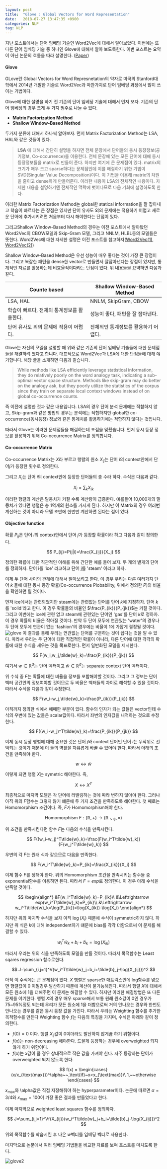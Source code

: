 ```yaml
---
layout: post
title:  "Glove : Global Vectors for Word Representation"
date:   2018-07-27 13:47:35 +0900
categories: NLP
tag: NLP
---
```


지난 포스트에서는 단어 임베딩 기술인 Word2Vec에 대해서 알아보았다. 이번에는 또 다른 단어 임베딩 기술 중 하나인 Glove에 대해서 알아 보도록한다. 이번 포스트는 요약이 아닌 논문의 흐름을 따라 설명한다. ([Paper](https://nlp.stanford.edu/pubs/glove.pdf))


#### Glove

GLove란 Global Vectors for Word Represnetation의 약자로 미국의 Stanford대학에서 2014년 개발한 기술로 Word2Vec과 마찬가지로 단어 임베딩 과정에서 많이 쓰이는 기법이다.

Glove에 대한 설명을 하기 전 기존의 단어 임베딩 기술에 대해서 먼저 보자. 기존의 단어 임베딩의 경우 크게 두 가지 범주로 나눌 수 있다.

* **Matrix Factorization Method**
* **Shallow Window-Based Method**


두가지 분류에 대해서 하나씩 알아보자. 먼저 Matrix Factorization Method는 LSA, HAL와 같은 것들이 있다.

>**LSA** 에 대해서 간단히 설명을 하자면 전체 문장에서 단어들의 동시 등장정보(공기정보, Co-occurrence)를 이용한다. 전체 문장에 있는 모든 단어에 대해 동시등장정보들을 matrix로 만들어 준다. 하지만 여기에 큰 문제점이 있다. matrix의 크기가 매우 크고 sparse하다는 문제점인데 이를 해결하기 위한 기법이 SVD(Singular Value Decomposition)이다. 이 기법을 이용해 matrix의 차원을 줄이고 dense하게 만들어준다. 이러한 내용이 LSA의 전체적인 내용이다. 자세한 내용을 설명하기엔 전체적인 맥락에 벗어나므로 다음 기회에 설명하도록 한다.

이러한 Matrix Factorization Method는 global한 statical information을 잘 잡아내고 학습이 빠르다는 큰 장점은 있지만 단어 유사도 외의 문제에는 적용하기 어렵고 새로운 단어에 추가시키려면 처음부터 다시 해야한다는 단점이 있다.

그리고Shallow Window-Based Method의 경우는 이전 포스트에서 알아봤던 Word2Vec의 CBOW모델과 Skip-Gram 모델, 그리고 NNLM, HLBL등의 모델들은 뜻한다. Word2Vec에 대한 자세한 설명은 이전 포스트를 참고하자([Word2Vec(1)](https://reniew.github.io/21/), [Word2Vec(2)](https://reniew.github.io/22/))

Shallow Window-Based Method은 우선 성능이 매우 좋다는 것이 가장 큰 장점이다. 그리고 복잡한 패턴을 dense한 vector로 만들면서 잘잡아낸다는 장점이 있지만, 통계적인 자료를 활용하는데 비효율적이다라는 단점이 있다. 위 내용들을 요약하면 다음과 같다.

Counte based | Shallow Window-Based Method
-------------|-------------
LSA, HAL|NNLM, SkipGram, CBOW
학습이 빠르다, 전체의 통계정보를 활용한다. | 성능이 좋다, 패턴을 잘 잡아낸다.
단어 유사도 외의 문제에 적용이 어렵다. | 전체적인 통계정보를 활용하기 어렵다.

Glove는 자신의 모델을 설명할 때 위와 같은 기존의 단어 임베딩 기술들에 대한 문제점들을 해결하려 했다고 합니다. 대표적으로 Word2Vec과 LSA에 대한 단점들에 대해 얘기합니다. 해당 글을 소개하면 다음과 같습니다.

> While methods like LSA efficiently leverage statistical information, they do relatively poorly on the word analogy task, indicating a sub-optimal vector space structure. Methods like skip-gram may do better on the analogy ask, but they poorly utilize the statistics of the corpus since they train on separate local context windows instead of on global co-occurrence counts.

즉 이전에 설명한 것과 같은 내용입니다. LSA의 경우 단어 분석 문제에는 적합하지 않고, Skip-gram과 같은 방법의 경우는 분석에는 적합하지만 global한 co-occurrence(동시등장) 정보와 같은 통계치를 활용하기에는 적합하지 않다는 것입니다.

따라서 Glove는 이러한 문제점들을 해결하는데 초점을 맞췄습니다. 먼저 동시 등장 정보를 활용하기 위해 Co-occurrence Matrix를 정의합니다.

#### Co-occurrence Matrix

Co-occurrence Matrix는 $X$라 부르고 행렬의 원소 $X_{ij}$는 단어 $i$의 context안에서 단어$j$가 등장한 횟수로 정의한다.

그리고 $X_i$는 단어 $i$의 context안에 등장한 단어들의 총 수라 하자. 수식은 다음과 같다.

$$
X_i=\sum_k X_{ik}
$$

이러한 행렬의 계산은 말뭉치가 커질 수록 계산량이 급증한다. 예를들어 10,000개의 말뭉치가 있다면 행렬은 총 1억개의 원소를 가지게 된다. 하지만 이 Matrix의 경우 여러번 계산하는 것이 아니라 모델 초반에 한번만 계산하면 된다는 점이 있다.

#### Objective function

확률 $P_{ij}$은 단어 $i$의 context안에서 단어 $j$가 등장할 확률이라 하고 다음과 같이 정의한다.

$$
P_{ij}=P(j|i)=\frac{X_{ij}}{X_j}
$$

정의한 확률에 대한 직관적인 이해를 위해 간단한 예를 들어 보자. 두 개의 별개의 단어를 정의하자. 단어 i를 'ice' 라고하고 단어 j를 'steam' 이라고 하자.

이제 두 단어 사이의 관계에 대해서 알아보려고 한다. 이 경우 우리는 다른 여러가지 단어 $k$ 들에 대한 동시 등장 확률(Co-occurrence Plobability, 위에서 정의한 $P$)의 비율을 확인하면 될 것이다.

먼저 ice에서는 관련되었지만 steam에는 관련없는 단어를 단어 $k$에 지정하자. 단어 $k$를 'solid'라고 한다. 이 경우 확률들의 비율인 $\frac{P_{ik}}{P_{jk}}$는 커질 것이다. 그리고 이번에는 ice에 관련 없고 steam에 관련있는 단어인 'gas'를 단어 $k$로 정하자. 이 경우 확률의 비율은 작아질 것이다. 만약 두 단어 모두에 연관있는 'water'의 경우나 두 단어 모두에 연관이 없는 'fashion'의 경우에는 비율이 1에 가깝게 결정될 것이다.
![glove](https://i.imgur.com/LKjp70Z.jpg)
이 결과를 통해 우리는 연관없는 단어를 구분하는 것이 쉽다는 것을 알 수 있다.
따라서 우리는 두 단어에 대한 직접적인 확률이 아니라, 다른 단어에 대한 각각의 확률에 대한 수식을 새우는 것을 목표로한다. 먼저 일반화된 모델을 제시한다.

$$
F(w_i,w_j,\tilde{w}_k)=\frac{P_{ik}}{P_{jk}}
$$

여기서 $w\in\mathbb{R}^d$는 단어 벡터이고 $\tilde{w}\in\mathbb{R}^d$는 separate context 단어 벡터이다.

위 수식 중 $F$는 확률에 대한 비율을 정보를 포함해야할 것이다. 그리고 그 정보는 단어 벡터 공간안의 정보여야할 것이므로 두 비율은 벡터들의 차이로 해석할 수 있을 것이다. 따라서 수식을 다음과 같이 수정한다.

$$
F(w_i-w_j,\tilde{w}_k)=\frac{P_{ik}}{P_{jk}}
$$

아직까지 정의한 식에서 애매한 부분이 있다. 함수의 인자가 되는 값들은 vector인데 수식의 우변에 있는 값들은 scalar값이다. 따라서 좌변의 인자값을 내적하는 것으로 수정한다.

$$
F((w_i-w_j)^T\tilde{w}_k)=\frac{P_{ik}}{P_{jk}}
$$

이제 동시 등장 행렬에 대해 중요한 것은 단어 $j$와 context 단어인 단어 $i$는 무작위로 선택되는 것이기 때문에 이 둘의 역활을 자유롭게 바꿀 수 있어야 한다. 따라서 아래의 조건을 만족해야 한다.

$$
w\leftrightarrow\tilde{w}
$$

이렇게 되면 행렬 $X$는 symetric 해야한다. 즉,

$$
X\leftrightarrow X^T
$$

최종적으로 마지막 모델은 각 단어에 라벨링하는 것에 따라 변하지 않아야 한다. 그러나 아직 위의 $F$함수는 그렇지 않기 떄문에 두 가지 조건을 만족하도록 해야한다. 첫 째로는 Homomorphism 조건이다. 즉, $F$가 Homomorphism해야 한다.

$$
\text{Homomorphism} ~F : (\mathbb{R},+)\rightarrow(\mathbb{R_{>0}},\times)
$$

위 조건을 만족시킨다면 함수 $F$는 다음의 수식을 만족시킨다.

$$
F((w_i-w_j)^T\tilde{w}_k)=\frac{F(w_i^T\tilde{w}_k)}{F(w_j^T\tilde{w}_k)}
$$

우변의 각 $F$는 원래 식과 같으므로 다음을 만족한다.

$$
F(w_i^T\tilde{w}_k)=P_{ik}=\frac{X_{ik}}{X_i}
$$

이제 함수 $F$를 정해야 한다. 위의 Homomorphism 조건을 만족시키는 함수들 중 exponential함수를 이용하면 된다. 따라서 $F=exp$로 정의한다. 이 경우 아래 수식을 만족할 것이다.

$$
\begin{align*}
&F(w_i^T\tilde{w}_k)=P_{ik}\\
&\Leftrightarrow exp(w_i^T\tilde{w}_k)=P_{ik}\\
&\Leftrightarrow w_i^T\tilde{w}_k=\log(P_{ik})=\log(X_{ik})-\log(X_i)
\end{align*}
$$

하지만 위의 마지막 수식을 보자 아직 $\log(X_i)$ 때문에 수식이 symmetric하지 않다. 하지만 위 식은 $k$에 대해 independent하기 떄문에 bias를 각각 더함으로써 이 문제를 해결할 수 있다.

$$
w_i^T\tilde{w}_k+b_i+\tilde{b}_k=\log(X_{ik})
$$

따라서 우리는 위의 식을 만족하도록 모델을 만들 것이다. 따라서 목적함수는 Least sqares regression 함수로한다.

$$
J=\sum_{i,j=1}^V(w_i^T\tilde{w}_j+b_i+\tilde{b}_j-\log{X_{ij}})^2
$$

아직 이 수식에는 큰 문제점이 있다. $X$ 행렬은 sparse한 매트릭스인데 log함수를 넣으면 행렬값이 0 이될경우 발산하기 때문에 계산이 불가능해진다. 따라서 행렬 $X$에 대해서 모든 원소에 1을 더해주면 이 문제는 해결할 수 있다.
하지만 이러한 해결방법은 또 다른 문제를 야기한다. 행렬 $X$의 경우 매우 sparse해서 보통 원래 원소값이 0인 경우가 75~95%정도 되는데 우리가 모든 원소에 1을 더함으로써 거의 안나오는 경우와 한번도 안나오는 경우를 같은 동시 등장 값을 가진다. 따라서 우리는 Weighting 함수를 추가한 목적함수를 만든다 Weighting 함수 $f$는 다음의 특징을 가지며, 수식은 아래와 같이 정의한다.

* $f(0)=0$ 이다. 행렬 $X_{ij}$값이 0이더라도 발산하지 않게끔 하기 위함이다.
* $f(x)$는 non-decreasing 해야한다. 드물게 등장하는 경우에 overweighted 되지 않게 하기 위함이다.
* $f(x)$는 $x$값이 클 경우 상대적으로 작은 값을 가져야 한다. 자주 등장하는 단어가 overweighted 되지 않도록 한다.

$$
f(x) =
\begin{cases}
(x/x_{\text{max}})^\alpha~~,\text{if}~x<x_{\text{max}}\\
1,~~otherwise
\end{cases}
$$

$x_{\text{max}}$와 \alpha값은 직접 지정해줘야 하는 hyperparameter이다. 논문에 따르면 $\alpha=3/4$와 $x_{\text{max}}=100$이 가장 좋은 결과를 만들었다고 한다.

이제 마지막으로 weighted least squares 함수를 정의하자.

$$
J=\sum_{i,j=1}^Vf(X_{ij})(w_i^T\tilde{w}_j+b_i+\tilde{b}_j-\log{X_{ij}})^2
$$

위의 목적함수를 학습시킨 후 나온 $w$벡터를 임베딩 벡터로 사용한다.

마지막으로 논문에서 여러 임베딩 기법들을 비교한 자료를 보며 포스트를 마치도록 한다.

![glove2](https://i.imgur.com/fkpbxsn.jpg)
